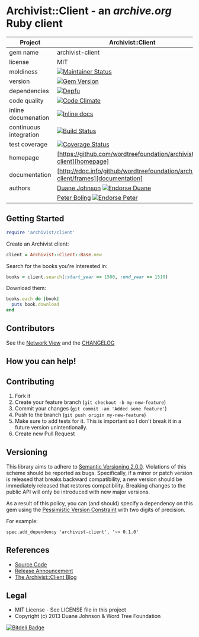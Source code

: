 Archivist::Client - an *archive.org* Ruby client
=========

| Project                 |  Archivist::Client    |
|------------------------ | ----------------- |
| gem name                |  archivist-client   |
| license                 |  MIT              |
| moldiness               |  [![Maintainer Status](http://stillmaintained.com/wordtreefoundation/archivist-client.png)](http://stillmaintained.com/wordtreefoundation/archivist-client) |
| version                 |  [![Gem Version](https://badge.fury.io/rb/archivist-client.png)](http://badge.fury.io/rb/archivist-client) |
| dependencies            |  [![Depfu](https://badges.depfu.com/badges/dc329b01f16a110144f5eccb01fb5246/count.svg)](https://depfu.com/github/wordtreefoundation/archivist-client?project=Bundler) |
| code quality            |  [![Code Climate](https://codeclimate.com/github/wordtreefoundation/archivist-client.png)](https://codeclimate.com/github/wordtreefoundation/archivist-client) |
| inline documenation     |  [![Inline docs](http://inch-ci.org/github/wordtreefoundation/archivist-client.png)](http://inch-ci.org/github/wordtreefoundation/archivist-client) |
| continuous integration  |  [![Build Status](https://secure.travis-ci.org/wordtreefoundation/archivist-client.png?branch=master)](https://travis-ci.org/wordtreefoundation/archivist-client) |
| test coverage           |  [![Coverage Status](https://coveralls.io/repos/wordtreefoundation/archivist-client/badge.png)](https://coveralls.io/r/wordtreefoundation/archivist-client) |
| homepage                |  [https://github.com/wordtreefoundation/archivist-client][homepage] |
| documentation           |  [http://rdoc.info/github/wordtreefoundation/archivist-client/frames][documentation] |
| authors                 |  [Duane Johnson](https://coderbits.com/canadaduane) [![Endorse Duane](https://api.coderwall.com/canadaduane/endorsecount.png)](http://coderwall.com/canadaduane) |
|                         |  [Peter Boling](https://coderbits.com/pboling) [![Endorse Peter](https://api.coderwall.com/pboling/endorsecount.png)](http://coderwall.com/pboling) |


Getting Started
---------------

```ruby
require 'archivist/client'
```

Create an Archivist client:
```ruby
client = Archivist::Client::Base.new
```

Search for the books you're interested in:
```ruby
books = client.search(:start_year => 1500, :end_year => 1510)
```

Download them:
```ruby
books.each do |book|
  puts book.download
end
```

## Contributors

See the [Network View](https://github.com/wordtreefoundation/archivist-client/network) and the [CHANGELOG](https://github.com/wordtreefoundation/archivist-client/blob/master/CHANGELOG.md)

## How you can help!

## Contributing

1. Fork it
2. Create your feature branch (`git checkout -b my-new-feature`)
3. Commit your changes (`git commit -am 'Added some feature'`)
4. Push to the branch (`git push origin my-new-feature`)
5. Make sure to add tests for it. This is important so I don't break it in a future version unintentionally.
6. Create new Pull Request

## Versioning

This library aims to adhere to [Semantic Versioning 2.0.0][semver].
Violations of this scheme should be reported as bugs. Specifically,
if a minor or patch version is released that breaks backward
compatibility, a new version should be immediately released that
restores compatibility. Breaking changes to the public API will
only be introduced with new major versions.

As a result of this policy, you can (and should) specify a
dependency on this gem using the [Pessimistic Version Constraint][pvc] with two digits of precision.

For example:

    spec.add_dependency 'archivist-client', '~> 0.1.0'

## References

* [Source Code](http://github.com/wordtreefoundation/archivist-client)
* [Release Announcement](http://www.textual-analysis.org/2013/11/archivist/)
* [The Archivist::Client Blog](http://www.textual-analysis.org/category/archivist/)

## Legal

* MIT License - See LICENSE file in this project
* Copyright (c) 2013 Duane Johnson & Word Tree Foundation

[semver]: http://semver.org/
[pvc]: http://docs.rubygems.org/read/chapter/16#page74
[documentation]: http://rdoc.info/github/wordtreefoundation/archivist-client/frames
[homepage]: https://github.com/wordtreefoundation/archivist-client

[![Bitdeli Badge](https://d2weczhvl823v0.cloudfront.net/wordtreefoundation/archivist-client/trend.png)](https://bitdeli.com/free "Bitdeli Badge")

